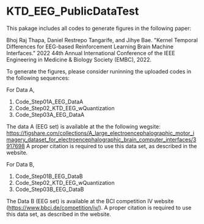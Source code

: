 # KTD_EEG_PublicDataTest
This pakage includes all codes to generate figures in the following paper:

Bhoj Raj Thapa, Daniel Restrepo Tangarife, and Jihye Bae. "Kernel Temporal Differences for EEG-based Reinforcement Learning Brain Machine Interfaces." 2022 44th Annual International Conference of the IEEE Engineering in Medicine & Biology Society (EMBC), 2022.

To generate the figures, please consider runinning the uploaded codes in the following sequences:

For Data A,
1. Code_Step01A_EEG_DataA
2. Code_Step02_KTD_EEG_wQuantization
3. Code_Step03A_EEG_DataA

The data A (EEG set) is available at the the following wegsite: 
https://figshare.com/collections/A_large_electroencephalographic_motor_imagery_dataset_for_electroencephalographic_brain_computer_interfaces/3917698
A proper citation is required to use this data set, as described in the website.

For Data B,
1. Code_Step01B_EEG_DataB
2. Code_Step02_KTD_EEG_wQuantization
3. Code_Step03B_EEG_DataB

The Data B (EEG set) is available at the BCI competition IV website (https://www.bbci.de/competition/iv/).
A proper citation is required to use this data set, as described in the website.

